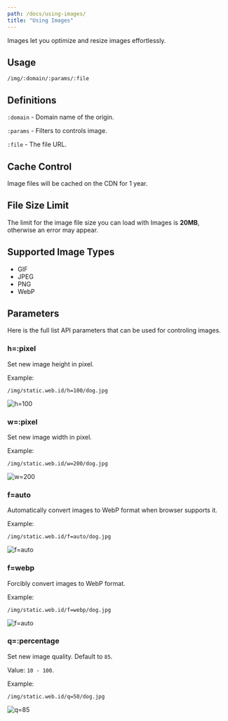 ```yaml
---
path: /docs/using-images/
title: "Using Images"
---
```


Images let you optimize and resize images effortlessly.

## Usage

`/img/:domain/:params/:file`

## Definitions

`:domain` - Domain name of the origin.

`:params` - Filters to controls image.

`:file` - The file URL.

## Cache Control

Image files will be cached on the CDN for 1 year.

## File Size Limit

The limit for the image file size you can load with Images is **20MB**, otherwise an error may appear.

## Supported Image Types

- GIF
- JPEG
- PNG
- WebP

## Parameters

Here is the full list API parameters that can be used for controling images.

### h=:pixel

Set new image height in pixel.

Example:

`/img/static.web.id/h=100/dog.jpg`

![h=100](https://cdn.statically.io/img/static.web.id/h=100/dog.jpg)

### w=:pixel

Set new image width in pixel.

Example:

`/img/static.web.id/w=200/dog.jpg`

![w=200](https://cdn.statically.io/img/static.web.id/h=200/dog.jpg)

### f=auto

Automatically convert images to WebP format when browser supports it.

Example:

`/img/static.web.id/f=auto/dog.jpg`

![f=auto](https://cdn.statically.io/img/static.web.id/f=auto,w=350/dog.jpg)

### f=webp

Forcibly convert images to WebP format.

Example:

`/img/static.web.id/f=webp/dog.jpg`

![f=auto](https://cdn.statically.io/img/static.web.id/f=webp,w=350/dog.jpg)

### q=:percentage

Set new image quality. Default to `85`.

Value: `10 - 100`.

Example:

`/img/static.web.id/q=50/dog.jpg`

![q=85](https://cdn.statically.io/img/static.web.id/q=50,w=350/dog.jpg)
